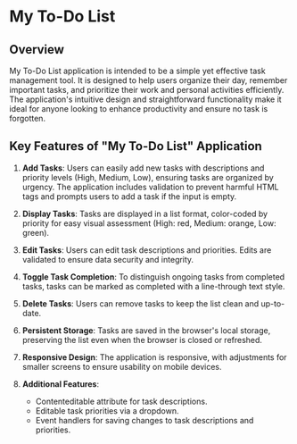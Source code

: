 # My To-Do List

## Overview

My To-Do List application is intended to be a simple yet effective task management tool. It is designed to help users organize their day, remember important tasks, and prioritize their work and personal activities efficiently. The application's intuitive design and straightforward functionality make it ideal for anyone looking to enhance productivity and ensure no task is forgotten.

## Key Features of "My To-Do List" Application

1. **Add Tasks**: Users can easily add new tasks with descriptions and priority levels (High, Medium, Low), ensuring tasks are organized by urgency. The application includes validation to prevent harmful HTML tags and prompts users to add a task if the input is empty.

2. **Display Tasks**: Tasks are displayed in a list format, color-coded by priority for easy visual assessment (High: red, Medium: orange, Low: green).

3. **Edit Tasks**: Users can edit task descriptions and priorities. Edits are validated to ensure data security and integrity.

4. **Toggle Task Completion**: To distinguish ongoing tasks from completed tasks, tasks can be marked as completed with a line-through text style.

5. **Delete Tasks**: Users can remove tasks to keep the list clean and up-to-date.

6. **Persistent Storage**: Tasks are saved in the browser's local storage, preserving the list even when the browser is closed or refreshed.

7. **Responsive Design**: The application is responsive, with adjustments for smaller screens to ensure usability on mobile devices.

8. **Additional Features**:
   - Contenteditable attribute for task descriptions.
   - Editable task priorities via a dropdown.
   - Event handlers for saving changes to task descriptions and priorities.
